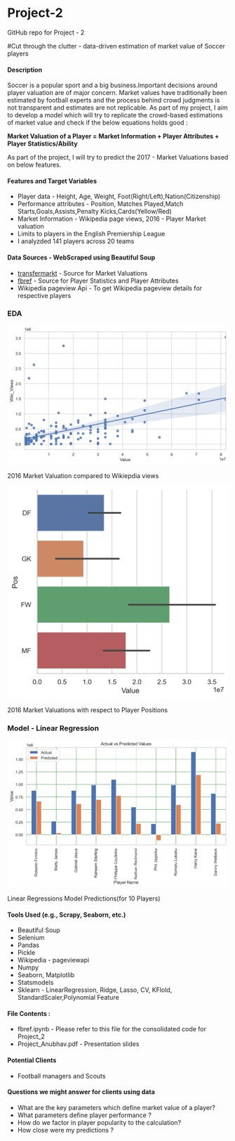 # Project-2
GitHub repo for Project - 2

#Cut through the clutter - data-driven estimation of market value of Soccer players

#### Description
Soccer is a popular sport and a big business.Important decisions around player valuation are of major concern. Market values have traditionally been estimated by football experts and the process behind crowd judgments is not transparent and estimates are not replicable. As part of my project, I aim to develop a model which will try to replicate the crowd-based estimations of market value and check if the below equations holds good :

**Market Valuation of a Player = Market Information + Player Attributes + Player Statistics/Ability**

As part of the project, I will try to predict the 2017 - Market Valuations based on below features.

#### Features and Target Variables

* Player data -  Height, Age, Weight, Foot(Right/Left),Nation(Citizenship)
* Performance attributes - Position, Matches Played,Match Starts,Goals,Assists,Penalty Kicks,Cards(Yellow/Red)
* Market Information - Wikipedia page views, 2016 - Player Market valuation
* Limits to players in the English Premiership League
* I analyzded 141 players across 20 teams

#### Data Sources - WebScraped using Beautiful Soup
* [transfermarkt](https://www.transfermarkt.us/) - Source for Market Valuations
* [fbref](https://fbref.com/en/)  - Source for Player Statistics and Player Attributes
* Wikipedia pageview Api - To get Wikipedia pageview details for respective players

### EDA 


![](https://github.com/anubhavpar/Project_2/blob/main/Wiki_Views.png)

2016 Market Valuation compared to Wikiepdia views

![](https://github.com/anubhavpar/Project_2/blob/main/Images/Pos.png)

2016 Market Valuations with respect to Player Positions


### Model - Linear Regression

![](https://github.com/anubhavpar/Project_2/blob/main/Images/AVP.png)

Linear Regressions Model Predictions(for 10 Players)


#### Tools Used (e.g., Scrapy, Seaborn, etc.)
* Beautiful Soup 
* Selenium
* Pandas
* Pickle
* Wikipedia - pageviewapi
* Numpy
* Seaborn, Matplotlib
* Statsmodels 
* Sklearn - LinearRegression, Ridge, Lasso, CV, KFlold, StandardScaler,Polynomial Feature





#### File Contents :
* fbref.ipynb - Please refer to this file for the consolidated code for Project_2
* Project_Anubhav.pdf - Presentation slides

#### Potential Clients

 * Football managers and Scouts 

#### Questions we might answer for clients using data

 * What are the key parameters which define market value of a player?
 * What parameters define player performance  ?
 * How do we factor in player popularity to the calculation?
 * How close were my predictions ?

 


